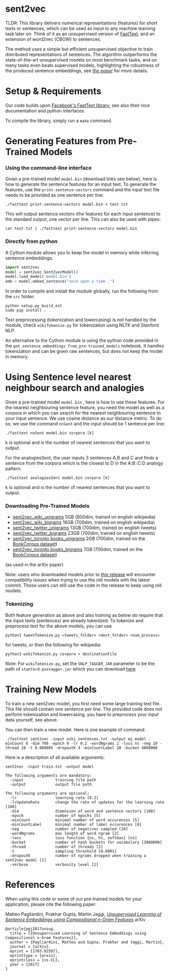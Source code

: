 # sent2vec
TLDR: This library delivers numerical representations (features) for short texts or sentences, which can be used as input to any machine learning task later on. Think of it as an unsupervised version of [FastText](https://github.com/facebookresearch/fastText), and an extension of word2vec (CBOW) to sentences.

The method uses a simple but efficient unsupervised objective to train distributed representations of sentences. The algorithm outperforms the state-of-the-art unsupervised models on most benchmark tasks, and on many tasks even beats supervised models, highlighting the robustness of the produced sentence embeddings, see [*the paper*](https://arxiv.org/abs/1703.02507) for more details.

# Setup & Requirements
Our code builds upon [Facebook's FastText library](https://github.com/facebookresearch/fastText), see also their nice documentation and python interfaces.

To compile the library, simply run a `make` command.

# Generating Features from Pre-Trained Models

### Using the command-line interface

Given a pre-trained model `model.bin` (download links see below), here is how to generate the sentence features for an input text. To generate the features, use the `print-sentence-vectors` command and the input text file needs to be provided as one sentence per line:

```
./fasttext print-sentence-vectors model.bin < text.txt
```

This will output sentence vectors (the features for each input sentence) to the standard output, one vector per line.
This can also be used with pipes:

```
cat text.txt | ./fasttext print-sentence-vectors model.bin
```

### Directly from python

A Cython module allows you to keep the model in memory while inferring sentence embeddings:

```python
import sent2vec
model = sent2vec.Sent2vecModel()
model.load_model('model.bin')
emb = model.embed_sentence("once upon a time .") 
```
In order to compile and install the module globally, run the following from the `src` folder:

```
python setup.py build_ext
sudo pip install .
```
Text preprocessing (tokenization and lowercasing) is not handled by the module, check `wikiTokenize.py` for tokenization using NLTK and Stanford NLP. 

An alternative to the Cython module is using the python code provided in the `get_sentence_embeddings_from_pre-trained_models` notebook. It handles tokenization and can be given raw sentences, but does not keep the model in memory. 

# Using Sentence level nearest neighbour search and analogies
Given a pre-trained model `model.bin` , here is how to use these features. For the nearest neighbouring sentence feature, you need the model as well as a corpora in which you can search for the nearest neighbouring sentence to your input sentence. We use cosine distance as our distance metric. To do so, we use the command `nnSent` and the input should be 1 sentence per line:

```
./fasttext nnSent model.bin corpora [k] 
```
k is optional and is the number of nearest sentences that you want to output.     

For the analogiesSent, the user inputs 3 sentences A,B and C and finds a sentence from the corpora which is the closest to D in the A:B::C:D analogy pattern.
```
./fasttext analogiesSent model.bin corpora [k]
```

k is optional and is the number of nearest sentences that you want to output.     

### Downloading Pre-Trained Models

- [sent2vec_wiki_unigrams](https://drive.google.com/open?id=0B6VhzidiLvjSa19uYWlLUEkzX3c) 5GB (600dim, trained on english wikipedia)
- [sent2vec_wiki_bigrams](https://drive.google.com/open?id=0B6VhzidiLvjSaER5YkJUdWdPWU0) 16GB (700dim, trained on english wikipedia)
- [sent2vec_twitter_unigrams](https://drive.google.com/open?id=0B6VhzidiLvjSaVFLM0xJNk9DTzg) 13GB (700dim, trained on english tweets)
- [sent2vec_twitter_bigrams](https://drive.google.com/open?id=0B6VhzidiLvjSeHI4cmdQdXpTRHc) 23GB (700dim, trained on english tweets)
- [sent2vec_toronto books_unigrams](https://drive.google.com/open?id=0B6VhzidiLvjSOWdGM0tOX1lUNEk) 2GB (700dim, trained on the [BookCorpus dataset](http://yknzhu.wixsite.com/mbweb))
- [sent2vec_toronto books_bigrams](https://drive.google.com/open?id=0B6VhzidiLvjSdENLSEhrdWprQ0k) 7GB (700dim, trained on the [BookCorpus dataset](http://yknzhu.wixsite.com/mbweb))

(as used in the arXiv paper)

Note: users who downloaded models prior to [this release](https://github.com/epfml/sent2vec/releases/tag/v1) will encounter compatibility issues when trying to use the old models with the latest commit. Those users can still use the code in the release to keep using old models. 

### Tokenizing
Both feature generation as above and also training as below do require that the input texts (sentences) are already tokenized. To tokenize and preprocess text for the above models, you can use

```
python3 tweetTokenize.py <tweets_folder> <dest_folder> <num_process>
```

for tweets, or then the following for wikipedia:
```
python3 wikiTokenize.py corpora > destinationFile
```
Note: For `wikiTokenize.py`, set the `SNLP_TAGGER_JAR` parameter to be the path of `stanford-postagger.jar` which you can download [here](http://www.java2s.com/Code/Jar/s/Downloadstanfordpostaggerjar.htm)

# Training New Models

To train a new sent2vec model, you first need some large training text file. This file should contain one sentence per line. The provided code does not perform tokenization and lowercasing, you have to preprocess your input data yourself, see above.

You can then train a new model. Here is one example of command:

    ./fasttext sent2vec -input wiki_sentences.txt -output my_model -minCount 8 -dim 700 -epoch 9 -lr 0.2 -wordNgrams 2 -loss ns -neg 10 -thread 20 -t 0.000005 -dropoutK 4 -minCountLabel 20 -bucket 4000000

Here is a description of all available arguments:

```
sent2vec -input train.txt -output model

The following arguments are mandatory:
  -input              training file path
  -output             output file path

The following arguments are optional:
  -lr                 learning rate [0.2]
  -lrUpdateRate       change the rate of updates for the learning rate [100]
  -dim                dimension of word and sentence vectors [100]
  -epoch              number of epochs [5]
  -minCount           minimal number of word occurences [5]
  -minCountLabel      minimal number of label occurences [0]
  -neg                number of negatives sampled [10]
  -wordNgrams         max length of word ngram [2]
  -loss               loss function {ns, hs, softmax} [ns]
  -bucket             number of hash buckets for vocabulary [2000000]
  -thread             number of threads [2]
  -t                  sampling threshold [0.0001]
  -dropoutK           number of ngrams dropped when training a sent2vec model [2]
  -verbose            verbosity level [2]
```

# References
When using this code or some of our pre-trained models for your application, please cite the following paper:

  Matteo Pagliardini, Prakhar Gupta, Martin Jaggi, [*Unsupervised Learning of Sentence Embeddings using Compositional n-Gram Features*](https://arxiv.org/abs/1703.02507) arXiv

```
@article{pgj2017unsup,
  title = {{Unsupervised Learning of Sentence Embeddings using Compositional n-Gram Features}},
  author = {Pagliardini, Matteo and Gupta, Prakhar and Jaggi, Martin},
  journal = {arXiv},
  eprint = {1703.02507},
  eprinttype = {arxiv},
  eprintclass = {cs.CL},
  year = {2017}
}
```
